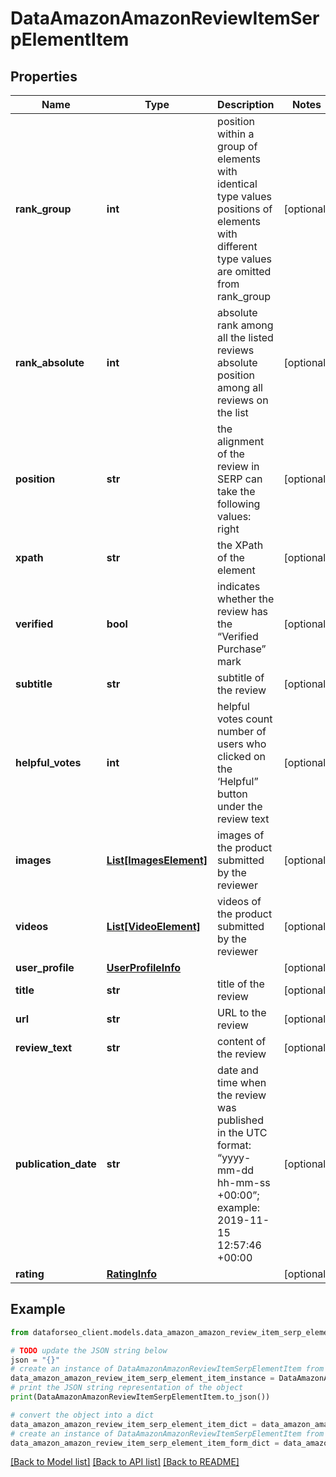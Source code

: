 # DataAmazonAmazonReviewItemSerpElementItem


## Properties

Name | Type | Description | Notes
------------ | ------------- | ------------- | -------------
**rank_group** | **int** | position within a group of elements with identical type values positions of elements with different type values are omitted from rank_group | [optional] 
**rank_absolute** | **int** | absolute rank among all the listed reviews absolute position among all reviews on the list | [optional] 
**position** | **str** | the alignment of the review in SERP can take the following values: right | [optional] 
**xpath** | **str** | the XPath of the element | [optional] 
**verified** | **bool** | indicates whether the review has the “Verified Purchase” mark | [optional] 
**subtitle** | **str** | subtitle of the review | [optional] 
**helpful_votes** | **int** | helpful votes count number of users who clicked on the ‘Helpful” button under the review text | [optional] 
**images** | [**List[ImagesElement]**](ImagesElement.md) | images of the product submitted by the reviewer | [optional] 
**videos** | [**List[VideoElement]**](VideoElement.md) | videos of the product submitted by the reviewer | [optional] 
**user_profile** | [**UserProfileInfo**](UserProfileInfo.md) |  | [optional] 
**title** | **str** | title of the review | [optional] 
**url** | **str** | URL to the review | [optional] 
**review_text** | **str** | content of the review | [optional] 
**publication_date** | **str** | date and time when the review was published in the UTC format: “yyyy-mm-dd hh-mm-ss +00:00”; example: 2019-11-15 12:57:46 +00:00 | [optional] 
**rating** | [**RatingInfo**](RatingInfo.md) |  | [optional] 

## Example

```python
from dataforseo_client.models.data_amazon_amazon_review_item_serp_element_item import DataAmazonAmazonReviewItemSerpElementItem

# TODO update the JSON string below
json = "{}"
# create an instance of DataAmazonAmazonReviewItemSerpElementItem from a JSON string
data_amazon_amazon_review_item_serp_element_item_instance = DataAmazonAmazonReviewItemSerpElementItem.from_json(json)
# print the JSON string representation of the object
print(DataAmazonAmazonReviewItemSerpElementItem.to_json())

# convert the object into a dict
data_amazon_amazon_review_item_serp_element_item_dict = data_amazon_amazon_review_item_serp_element_item_instance.to_dict()
# create an instance of DataAmazonAmazonReviewItemSerpElementItem from a dict
data_amazon_amazon_review_item_serp_element_item_form_dict = data_amazon_amazon_review_item_serp_element_item.from_dict(data_amazon_amazon_review_item_serp_element_item_dict)
```
[[Back to Model list]](../README.md#documentation-for-models) [[Back to API list]](../README.md#documentation-for-api-endpoints) [[Back to README]](../README.md)


